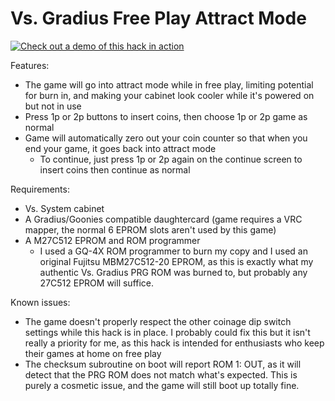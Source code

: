 # Vs. Gradius Free Play Attract Mode

[![Check out a demo of this hack in action](https://img.youtube.com/vi/zy1CTAb-dAQ/hqdefault.jpg)](https://youtu.be/zy1CTAb-dAQ)

Features:  
- The game will go into attract mode while in free play, limiting potential for burn in, and making your cabinet look cooler while it's powered on but not in use
- Press 1p or 2p buttons to insert coins, then choose 1p or 2p game as normal
- Game will automatically zero out your coin counter so that when you end your game, it goes back into attract mode
    - To continue, just press 1p or 2p again on the continue screen to insert coins then continue as normal

Requirements:
- Vs. System cabinet
- A Gradius/Goonies compatible daughtercard (game requires a VRC mapper, the normal 6 EPROM slots aren't used by this game)
- A M27C512 EPROM and ROM programmer
    - I used a GQ-4X ROM programmer to burn my copy and I used an original Fujitsu MBM27C512-20 EPROM, as this is exactly what my authentic Vs. Gradius PRG ROM was burned to, but probably any 27C512 EPROM will suffice.

Known issues:
- The game doesn't properly respect the other coinage dip switch settings while this hack is in place. I probably could fix this but it isn't really a priority for me, as this hack is intended for enthusiasts who keep their games at home on free play
- The checksum subroutine on boot will report ROM 1: OUT, as it will detect that the PRG ROM does not match what's expected. This is purely a cosmetic issue, and the game will still boot up totally fine.
